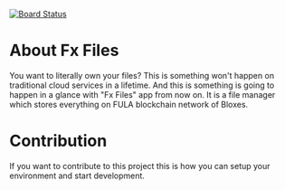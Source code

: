 [![Board Status](https://dev.azure.com/Functionland/1ecafc59-99e6-4081-9036-1c592c9f5fd4/8e986e8c-f622-431d-8cb4-3876326598c8/_apis/work/boardbadge/9236b333-dc9d-49a2-ac3a-c9f67d233f14)](https://dev.azure.com/Functionland/1ecafc59-99e6-4081-9036-1c592c9f5fd4/_boards/board/t/8e986e8c-f622-431d-8cb4-3876326598c8/Microsoft.RequirementCategory)

# About Fx Files
You want to literally own your files? This is something won't happen on traditional cloud services in a lifetime. And this is something is going to happen in a glance with "Fx Files" app from now on. It is a file manager which stores everything on FULA blockchain network of Bloxes.

# Contribution
If you want to contribute to this project this is how you can setup your environment and start development.
